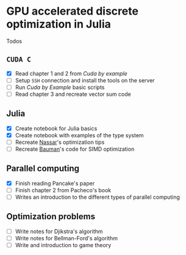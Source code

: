 # GPU accelerated discrete optimization in Julia

Todos

## `CUDA C`

- [x] Read chapter 1 and 2 from *Cuda by example*
- [ ] Setup `SSH` connection and install the tools on the server
- [ ] Run *Cuda by Example* basic scripts 
- [ ] Read chapter 3 and recreate vector sum code

## Julia

- [x] Create notebook for Julia basics
- [x] Create notebook with examples of the type system
- [ ] Recreate [Nassar](https://youtu.be/S5R8zXJOsUQ)'s optimization tips
- [ ] Recreate [Bauman](https://juliaacademy.com/p/parallel-computing)'s code
	for SIMD optimization

## Parallel computing

- [x] Finish reading Pancake's paper
- [ ] Finish chapter 2 from Pacheco's book
- [ ] Writes an introduction to the different types of parallel computing

## Optimization problems

- [ ] Write notes for Djikstra's algorithm
- [ ] Write notes for Bellman-Ford's algorithm
- [ ] Write and introduction to game theory

